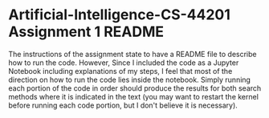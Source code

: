 # Artificial-Intelligence-CS-44201 Assignment 1 README

The instructions of the assignment state to have a README file to describe how to run the code.  However, Since I included the code as a Jupyter Notebook including explanations of my steps, I feel that most of the direction on how to run the code lies inside the notebook.  Simply running each portion of the code in order should produce the results for both search methods where it is indicated in the text (you may want to restart the kernel before running each code portion, but I don't believe it is necessary). 
